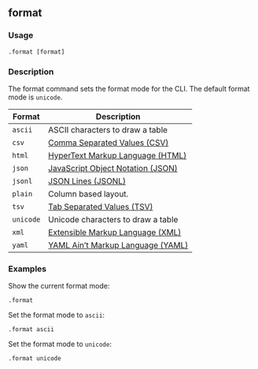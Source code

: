 ## format

### Usage

```text
.format [format]
```

### Description

The format command sets the format mode for the CLI. The default format mode is `unicode`.

| Format    | Description                                                                        |
|-----------|------------------------------------------------------------------------------------|
| `ascii`   | ASCII characters to draw a table                                                   |
| `csv`     | [Comma Separated Values (CSV)](https://www.ietf.org/rfc/rfc4180.txt)               |
| `html`    | [HyperText Markup Language (HTML)](https://html.spec.whatwg.org/multipage/)        |
| `json`    | [JavaScript Object Notation (JSON)](https://datatracker.ietf.org/doc/html/rfc8259) |
| `jsonl`   | [JSON Lines (JSONL)](https://jsonlines.org/)                                       |
| `plain`   | Column based layout.                                                               |
| `tsv`     | [Tab Separated Values (TSV)](https://en.wikipedia.org/wiki/Tab-separated_values)   |
| `unicode` | Unicode characters to draw a table                                                 |
| `xml`     | [Extensible Markup Language (XML)](https://www.w3.org/TR/xml11/)                   |
| `yaml`    | [YAML Ain’t Markup Language (YAML)](https://yaml.org/spec/1.2.2/)                  |

### Examples

Show the current format mode:

```text
.format
```

Set the format mode to `ascii`:

```text
.format ascii
```

Set the format mode to `unicode`:

```text
.format unicode
```
